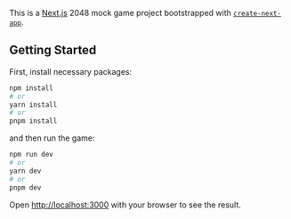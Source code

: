 This is a [Next.js](https://nextjs.org/) 2048 mock game project bootstrapped with [`create-next-app`](https://github.com/vercel/next.js/tree/canary/packages/create-next-app).

## Getting Started

First, install necessary packages:

```bash
npm install
# or
yarn install
# or
pnpm install
```

and then run the game:

```bash
npm run dev
# or
yarn dev
# or
pnpm dev
```

Open [http://localhost:3000](http://localhost:3000) with your browser to see the result.